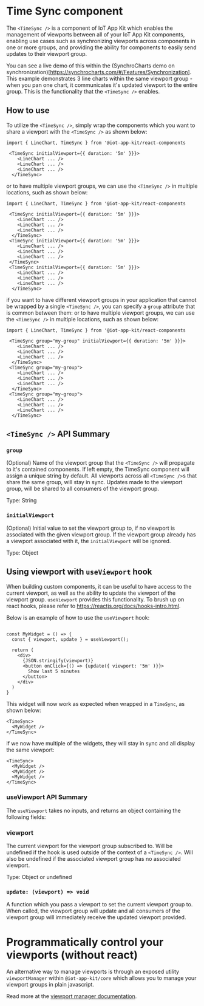 # Time Sync component
The `<TimeSync />` is a component of IoT App Kit which enables the management of viewports between all of your IoT App Kit components, enabling use cases such as synchronizing viewports across components in one or more groups, and providing the ability
for components to easily send updates to their viewport group.

You can see a live demo of this within the (SynchroCharts demo on synchronization)[https://synchrocharts.com/#/Features/Synchronization]. This example
demonstrates 3 line charts within the same viewport group - when you pan one chart, it communicates it's updated viewport to the entire group. This is the functionality that the `<TimeSync />` enables.

## How to use

To utilize the `<TimeSync />`, simply wrap the components which you want to share a viewport with the `<TimeSync />` as shown below:

```
import { LineChart, TimeSync } from '@iot-app-kit/react-components

 <TimeSync initialViewport={{ duration: '5m' }}}>
    <LineChart ... />
    <LineChart ... />
    <LineChart ... />
  </TimeSync>
```

or to have multiple viewport groups, we can use the `<TimeSync />` in multiple locations, such as shown below:
```
import { LineChart, TimeSync } from '@iot-app-kit/react-components

 <TimeSync initialViewport={{ duration: '5m' }}}>
    <LineChart ... />
    <LineChart ... />
    <LineChart ... />
  </TimeSync>
 <TimeSync initialViewport={{ duration: '5m' }}}>
    <LineChart ... />
    <LineChart ... />
    <LineChart ... />
 </TimeSync>
 <TimeSync initialViewport={{ duration: '5m' }}}>
    <LineChart ... />
    <LineChart ... />
    <LineChart ... />
  </TimeSync>
```

if you want to have different viewport groups in your application that cannot be wrapped by a single `<TimeSync />`, you can specify a `group` attribute that is common between them:
or to have multiple viewport groups, we can use the `<TimeSync />` in multiple locations, such as shown below:
```
import { LineChart, TimeSync } from '@iot-app-kit/react-components

 <TimeSync group="my-group" initialViewport={{ duration: '5m' }}}>
    <LineChart ... />
    <LineChart ... />
    <LineChart ... />
  </TimeSync>
 <TimeSync group="my-group">
    <LineChart ... />
    <LineChart ... />
    <LineChart ... />
  </TimeSync>
 <TimeSync group="my-group">
    <LineChart ... />
    <LineChart ... />
    <LineChart ... />
  </TimeSync>
```

## `<TimeSync />` API Summary

### `group`

(Optional) Name of the viewport group that the `<TimeSync />` will propagate to it's contained components. If left empty, the TimeSync component will assign a unique string by default. All viewports across all `<TimeSync />`s
that share the same group, will stay in sync. Updates made to the viewport group, will be shared to all consumers of the viewport group.

Type: String

### `initialViewport`

(Optional) Initial value to set the viewport group to, if no viewport is associated with the given viewport group. If the viewport group already has a viewport associated with it, the `initialViewport` will be ignored.

Type: Object

## Using viewport with `useViewport` hook
When building custom components, it can be useful to have access to the current viewport, as well as the ability to update the viewport of the viewport group. `useViewport` provides this functionality. To brush up on react hooks, please refer to https://reactjs.org/docs/hooks-intro.html.

Below is an example of how to use the `useViewport` hook:

```

const MyWidget = () => {
  const { viewport, update } = useViewport();
  
  return (
    <div>
      {JSON.stringify(viewport)}
      <button onClick={() => {update({ viewport: '5m' )}}>
        Show last 5 minutes
      </button>
    </div>
  )
}
```

This widget will now work as expected when wrapped in a `TimeSync`, as shown below:
```
<TimeSync>
  <MyWidget />
</TimeSync>
```

if we now have multiple of the widgets, they will stay in sync and all display the same viewport:
```
<TimeSync>
  <MyWidget />
  <MyWidget />
  <MyWidget />
</TimeSync>
```

### useViewport API Summary

The `useViewport` takes no inputs, and returns an object containing the following fields:

### viewport

The current viewport for the viewport group subscribed to. Will be undefined if the hook is used outside of the context of a `<TimeSync />`.
Will also be undefined if the associated viewport group has no associated viewport.

Type: Object or undefined

### `update: (viewport) => void`

A function which you pass a viewport to set the current viewport group to. When called, the viewport group will update and all consumers of the viewport group will immediately receive the updated viewport provided.

# Programmatically control your viewports (without react)

An alternative way to manage viewports is through an exposed utility `viewportManager` within `@iot-app-kit/core` which allows you to manage your viewport groups in plain javascript.

Read more at the [viewport manager documentation](https://github.com/awslabs/iot-app-kit/tree/main/docs/ViewportManager.md).
